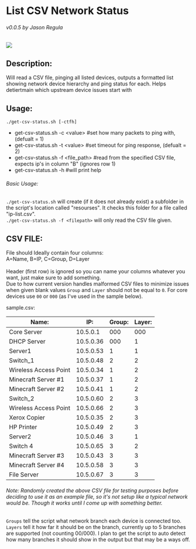 # List CSV Network Status
###### v0.0.5 by Jason Regula <br/>

![](https://s3-us-west-2.amazonaws.com/cdn.rayregula.com/CDN/csv-network-status.png)

## Description:
 Will read a CSV file, pinging all listed devices, outputs a formatted list showing network device hierarchy and ping status for each. Helps detiertmain which upstream device issues start with <br/>
### 


## Usage:
`./get-csv-status.sh [-ctfh]` <br/>

 * get-csv-status.sh -c \<value> #set how many packets to ping with, (defualt = 1) <br/>
 * get-csv-status.sh -t \<value> #set timeout for ping response, (defualt = 2) <br/>
 * get-csv-status.sh -f \<file_path> #read from the specified CSV file, expects ip's in column "B" (ignores row 1) <br/>
 * get-csv-status.sh -h #will print help <br/>

###### Basic Usage:
`./get-csv-status.sh` will create (if it does not already exist) a subfolder in the script's location called "resourses". It checks this folder for a file called "ip-list.csv". <br/>
`./get-csv-status.sh -f <filepath>` will only read the CSV file given. <br/>

## CSV FILE:
 File should Ideally contain four columns: <br/>
 A=Name, B=IP, C=Group, D=Layer <br/>
 <br/>
Header (first row) is ignored so you can name your columns whatever you want, just make sure to add something. <br/>
Due to how current version handles malformed CSV files to minimize issues when given blank values `Group` and `Layer` should not be equal to `0`. For core devices use `00` or `000` (as I've used in the sample below). <br/>

sample.csv: <br/>

| Name:                 | IP:       | Group: | Layer: |
|-----------------------|-----------|--------|--------|
| Core Server           | 10.5.0.1  | 000    | 000    |
| DHCP Server           | 10.5.0.36 | 000    |      1 |
| Server1               | 10.5.0.53 |      1 |      1 |
| Switch_1              | 10.5.0.48 |      2 |      2 |
| Wireless Access Point | 10.5.0.34 |      1 |      2 |
| Minecraft Server #1   | 10.5.0.37 |      1 |      2 |
| Minecraft Server #2   | 10.5.0.41 |      1 |      2 |
| Switch_2              | 10.5.0.60 |      2 |      3 |
| Wireless Access Point | 10.5.0.66 |      2 |      3 |
| Xerox Copier          | 10.5.0.35 |      2 |      3 |
| HP Printer            | 10.5.0.49 |      2 |      3 |
| Server2               | 10.5.0.46 |      3 |      1 |
| Switch 4              | 10.5.0.65 |      3 |      2 |
| Minecraft Server #3   | 10.5.0.43 |      3 |      3 |
| Minecraft Server #4   | 10.5.0.58 |      3 |      3 |
| File Server           | 10.5.0.67 |      3 |      3 |

###### Note: Randomly created the above CSV file for testing purposes before deciding to use it as an example file, so it's not setup like a typical network would be. Though it works until I come up with something better. <br/>
`Groups` tell the script what network branch each device is connected too. <br/>
`Layers` tell it how far it should be on the branch, currently up to 5 branches are supported (not counting 00/000). I plan to get the script to auto detect how many branches it should show in the output but that may be a ways off. <br/>
